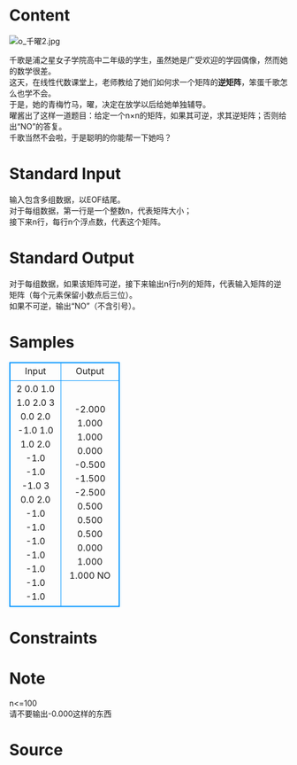 
# Content

![o_千曜2.jpg](/source/lutece/yao-jiang-de-xian-xing-dai-shu-ke-tang-yi/img/aHR0cHM6Ly9pLmxvbGkubmV0LzIwMTkvMTEvMjEvaWRKMzRyYXo3blhTQ1BrLmpwZw==.jpg)

千歌是浦之星女子学院高中二年级的学生，虽然她是广受欢迎的学园偶像，然而她的数学很差。   
这天，在线性代数课堂上，老师教给了她们如何求一个矩阵的**逆矩阵**，笨蛋千歌怎么也学不会。     
于是，她的青梅竹马，曜，决定在放学以后给她单独辅导。  
曜酱出了这样一道题目：给定一个n×n的矩阵，如果其可逆，求其逆矩阵；否则给出“NO”的答复。   
千歌当然不会啦，于是聪明的你能帮一下她吗？

# Standard Input

输入包含多组数据，以EOF结尾。    
对于每组数据，第一行是一个整数n，代表矩阵大小；   
接下来n行，每行n个浮点数，代表这个矩阵。

# Standard Output

对于每组数据，如果该矩阵可逆，接下来输出n行n列的矩阵，代表输入矩阵的逆矩阵（每个元素保留小数点后三位）。    
如果不可逆，输出“NO”（不含引号）。

# Samples

<style>
        table,table tr th, table tr td { border:1px solid #0094ff; }
        table { width: 200px; min-height: 25px; line-height: 25px; text-align: center; border-collapse: collapse;}   
    </style>
<table>
	<tr>
		<td>Input</td>
		<td>Output</td>
	</tr>
<tr><td>2
0.0 1.0
1.0 2.0
3
0.0 2.0 -1.0
1.0 1.0 2.0
-1.0 -1.0 -1.0
3
0.0 2.0 -1.0
-1.0 -1.0 -1.0
-1.0 -1.0 -1.0</td><td>-2.000 1.000
1.000 0.000
-0.500 -1.500 -2.500
0.500 0.500 0.500
0.000 1.000 1.000
NO
</td></tr></table>


# Constraints



# Note

n<=100   
请不要输出-0.000这样的东西

# Source


